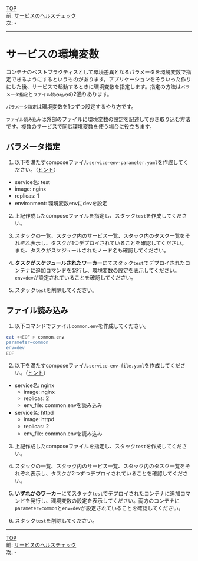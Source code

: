[TOP](../README.md)   
前: [サービスのヘルスチェック](./swarm-service-healthcheck.md)  
次: -  

---

# サービスの環境変数

コンテナのベストプラクティスとして環境差異となるパラメータを環境変数で指定できるようにするというものがあります。アプリケーションをそういった作りにした後、サービスで起動するときに環境変数を指定します。指定の方法は`パラメータ指定`と`ファイル読み込み`の2通りあります。

`パラメータ指定`は環境変数を1つずつ設定するやり方です。

`ファイル読み込み`は外部のファイルに環境変数の設定を記述しておき取り込む方法です。複数のサービスで同じ環境変数を使う場合に役立ちます。

## パラメータ指定

1. 以下を満たすcomposeファイル`service-env-parameter.yaml`を作成してください。（[ヒント](https://docs.docker.com/compose/compose-file/compose-file-v3/#environment)）

- service名: test
- image: nginx
- replicas: 1　
- environment: 環境変数envにdevを設定

2. 上記作成したcomposeファイルを指定し、スタック`test`を作成してください。

3. スタックの一覧、スタック内のサービス一覧、スタック内のタスク一覧をそれぞれ表示し、タスクが1つデプロイされていることを確認してください。また、タスクがスケジュールされたノード名も確認してください。

4. **タスクがスケジュールされたワーカー**にてスタック`test`でデプロイされたコンテナに追加コマンドを発行し、環境変数の設定を表示してください。`env=dev`が設定されていることを確認してください。

5. スタック`test`を削除してください。

## ファイル読み込み

1. 以下コマンドでファイル`common.env`を作成してください。

``` sh
cat <<EOF > common.env
parameter=common
env=dev
EOF
```

2. 以下を満たすcomposeファイル`service-env-file.yaml`を作成してください。（[ヒント](https://docs.docker.com/compose/compose-file/compose-file-v3/#env_file)）

- service名: nginx
  - image: nginx
  - replicas: 2
  - env_file: common.envを読み込み
- service名: httpd
  - image: httpd
  - replicas: 2　
  - env_file: common.envを読み込み

3. 上記作成したcomposeファイルを指定し、スタック`test`を作成してください。

4. スタックの一覧、スタック内のサービス一覧、スタック内のタスク一覧をそれぞれ表示し、タスクが2つずつデプロイされていることを確認してください。

5. **いずれかのワーカー**にてスタック`test`でデプロイされたコンテナに追加コマンドを発行し、環境変数の設定を表示してください。両方のコンテナに`parameter=common`と`env=dev`が設定されていることを確認してください。

6. スタック`test`を削除してください。

---

[TOP](../README.md)   
前: [サービスのヘルスチェック](./swarm-service-healthcheck.md)  
次: -  